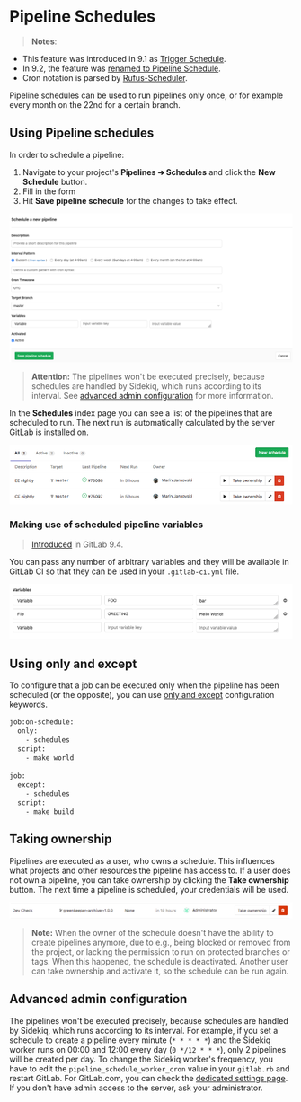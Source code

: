 # Pipeline Schedules

> **Notes**:
- This feature was introduced in 9.1 as [Trigger Schedule][ce-10533].
- In 9.2, the feature was [renamed to Pipeline Schedule][ce-10853].
- Cron notation is parsed by [Rufus-Scheduler](https://github.com/jmettraux/rufus-scheduler).

Pipeline schedules can be used to run pipelines only once, or for example every
month on the 22nd for a certain branch.

## Using Pipeline schedules

In order to schedule a pipeline:

1. Navigate to your project's **Pipelines ➔ Schedules** and click the
   **New Schedule** button.
1. Fill in the form
1. Hit **Save pipeline schedule** for the changes to take effect.

![New Schedule Form](img/pipeline_schedules_new_form.png)

>**Attention:**
The pipelines won't be executed precisely, because schedules are handled by
Sidekiq, which runs according to its interval.
See [advanced admin configuration](#advanced-admin-configuration) for more
information.

In the **Schedules** index page you can see a list of the pipelines that are
scheduled to run. The next run is automatically calculated by the server GitLab
is installed on.

![Schedules list](img/pipeline_schedules_list.png)

### Making use of scheduled pipeline variables

> [Introduced][ce-12328] in GitLab 9.4.

You can pass any number of arbitrary variables and they will be available in
GitLab CI so that they can be used in your `.gitlab-ci.yml` file.

![Scheduled pipeline variables](img/pipeline_schedule_variables.png)

## Using only and except

To configure that a job can be executed only when the pipeline has been
scheduled (or the opposite), you can use
[only and except](../../../ci/yaml/README.md#only-and-except-simplified) configuration keywords.

```
job:on-schedule:
  only:
    - schedules
  script:
    - make world

job:
  except:
    - schedules
  script:
    - make build
```

## Taking ownership

Pipelines are executed as a user, who owns a schedule. This influences what
projects and other resources the pipeline has access to. If a user does not own
a pipeline, you can take ownership by clicking the **Take ownership** button.
The next time a pipeline is scheduled, your credentials will be used.

![Schedules list](img/pipeline_schedules_ownership.png)

>**Note:**
When the owner of the schedule doesn't have the ability to create pipelines
anymore, due to e.g., being blocked or removed from the project, or lacking
the permission to run on protected branches or tags. When this happened, the
schedule is deactivated. Another user can take ownership and activate it, so
the schedule can be run again.

## Advanced admin configuration

The pipelines won't be executed precisely, because schedules are handled by
Sidekiq, which runs according to its interval. For example, if you set a
schedule to create a pipeline every minute (`* * * * *`) and the Sidekiq worker
runs on 00:00 and 12:00 every day (`0 */12 * * *`), only 2 pipelines will be
created per day. To change the Sidekiq worker's frequency, you have to edit the
`pipeline_schedule_worker_cron` value in your `gitlab.rb` and restart GitLab.
For GitLab.com, you can check the [dedicated settings page][settings]. If you
don't have admin access to the server, ask your administrator.

[ce-10533]: https://gitlab.com/gitlab-org/gitlab-ce/merge_requests/10533
[ce-10853]: https://gitlab.com/gitlab-org/gitlab-ce/merge_requests/10853
[ce-12328]: https://gitlab.com/gitlab-org/gitlab-ce/merge_requests/12328
[settings]: https://about.gitlab.com/gitlab-com/settings/#cron-jobs
